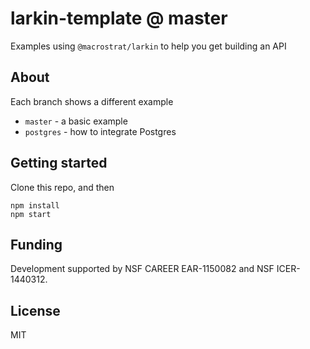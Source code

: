 # larkin-template @ master
Examples using `@macrostrat/larkin` to help you get building an API

## About
Each branch shows a different example

+ `master` - a basic example
+ `postgres` - how to integrate Postgres

## Getting started
Clone this repo, and then  

````
npm install
npm start
````

## Funding  
Development supported by NSF CAREER EAR-1150082 and NSF ICER-1440312.

## License  
MIT
